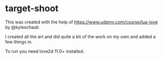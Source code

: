 # target-shoot

This was created with the help of https://www.udemy.com/course/lua-love by @kyleschaub


I created all the art and did quite a bit of the work on my own and added a few things in.

To run you need love2d 11.0+ installed.
